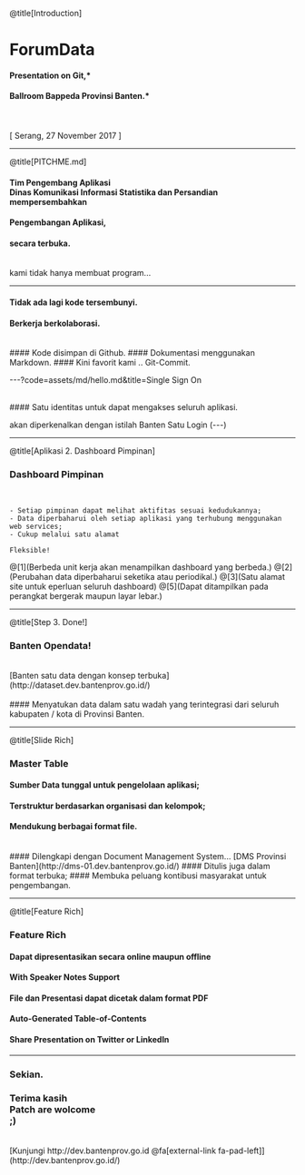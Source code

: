 @title[Introduction]

# Forum<span class="gold">Data</span>

#### Presentation on Git,*
#### Ballroom Bappeda Provinsi Banten.*
<br>
<br>
<span class="byline">[ Serang, 27 November 2017 ]</span>

---

@title[PITCHME.md]

#### Tim Pengembang Aplikasi <div class="gold">Dinas Komunikasi Informasi Statistika dan Persandian</div> mempersembahkan
#### Pengembangan Aplikasi,
#### secara terbuka.
<br>
<span class="aside">kami tidak hanya membuat program...</span>

---

#### Tidak ada lagi <span class="gray">kode tersembunyi</span>.
#### Berkerja <span class="gray">berkolaborasi</span>.
<br>
#### Kode disimpan di <span class="gold">Github</span>.
#### Dokumentasi menggunakan <span class="gold">Markdown</span>.
#### Kini favorit kami .. <span class="gold">Git-Commit</span>.

---?code=assets/md/hello.md&title=Single Sign On

<br>
#### Satu identitas untuk dapat mengakses seluruh aplikasi.

<span class="aside">akan diperkenalkan dengan istilah Banten Satu Login (---)</span>

---

@title[Aplikasi 2. Dashboard Pimpinan]

### <span class="gold">Dashboard Pimpinan</span>
<br>

```shell
- Setiap pimpinan dapat melihat aktifitas sesuai kedudukannya;
- Data diperbaharui oleh setiap aplikasi yang terhubung menggunakan web services;
- Cukup melalui satu alamat

Fleksible!
```

@[1](Berbeda unit kerja akan menampilkan dashboard yang berbeda.)
@[2](Perubahan data diperbaharui seketika atau periodikal.)
@[3](Satu alamat site untuk eperluan seluruh dashboard)
@[5](Dapat ditampilkan pada perangkat bergerak maupun layar lebar.)

---

@title[Step 3. Done!]

### <span class="gold">Banten Opendata!</span>
<br>
[Banten satu data dengan konsep terbuka](http://dataset.dev.bantenprov.go.id/)
<br>
<br>
#### Menyatukan data dalam satu wadah yang terintegrasi dari seluruh kabupaten / kota di Provinsi Banten.

---

@title[Slide Rich]

### <span class="gold">Master Table</span>

#### Sumber Data tunggal untuk pengelolaan aplikasi;
#### Terstruktur berdasarkan organisasi dan kelompok;
#### Mendukung berbagai format file.
<br>
#### <span class="gold">Dilengkapi dengan Document Management System...</span>
[DMS Provinsi Banten](http://dms-01.dev.bantenprov.go.id/)
#### Ditulis juga dalam format terbuka;
#### Membuka peluang kontibusi masyarakat untuk pengembangan.

---

@title[Feature Rich]

### <span class="gold">Feature Rich</span>

#### Dapat dipresentasikan secara online maupun offline
#### With Speaker Notes Support
#### File dan Presentasi dapat dicetak dalam format PDF
#### Auto-Generated Table-of-Contents
#### Share Presentation on Twitter or LinkedIn

---

### Sekian.
### Terima kasih <div class="gold">Patch are wolcome</div> ;)
<br>
[Kunjungi http://dev.bantenprov.go.id @fa[external-link fa-pad-left]](http://dev.bantenprov.go.id/)
